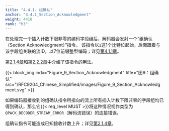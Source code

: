 ```yaml
---
title: "4.4.1. 组确认"
anchor: "4.4.1_Section_Acknowledgment"
weight: 4410
rank: "h3"
---
```


在处理完一个插入计数下限非零的编码字段组后，解码器会发射一个“组确认（Section Acknowledgment）”指令。
该指令以`1`这1个比特位起始，后面跟着与该字段组关联的流ID，以7位前缀整型编码；详见[第4.1.1章](#4.1.1_Prefixed_Integers)。

[第2.1.4章](#2.1.4_Known_Received_Count)和[第2.2.2章](#2.2.2_State_Synchronization)中介绍了该指令的用法。

{{< block_img
indx="Figure_9_Section_Acknowledgment"
title="图9：组确认"
src="/RFC9204_Chinese_Simplified/images/Figure_9_Section_Acknowledgment.svg" >}}

如果编码器接收到的组确认指令所指向的流上所有插入计数下限非零的字段组均已得到确认，那么它{{< req_level MUST >}}将这种情况视作类型为`QPACK_DECODER_STREAM_ERROR`（解码流错误）的连接错误。

组确认指令可能造成已知接收计数上升；详见[第2.1.4章](#2.1.4_Known_Received_Count)。
